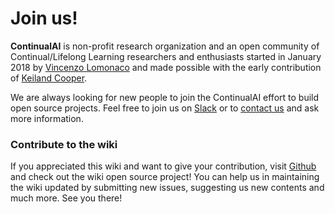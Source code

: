 # Join us!

**ContinualAI** is non-profit research organization and an open community of Continual/Lifelong Learning researchers and enthusiasts started in January 2018 by [Vincenzo Lomonaco](http://vincenzolomonaco.com/) and made possible with the early contribution of [Keiland Cooper](http://kwcooper.xyz/).

We are always looking for new people to join the ContinualAI effort to build open source projects. Feel free to join us on [Slack](https://join.slack.com/t/continualai/shared_invite/enQtNjQxNDYwMzkxNzk0LTBhYjg2MjM0YTM2OWRkNDYzOGE0ZTIzNDQ0ZGMzNDE3ZGUxNTZmNmM1YzJiYzgwMTkyZDQxYTlkMTI3NzZkNjU) or to [contact us](mailto:contact@continualai.org) and ask more information.

### Contribute to the wiki

If you appreciated this wiki and want to give your contribution, visit [Github](https://github.com/ContinualAI/wiki) and check out the wiki open source project! You can help us in maintaining the wiki updated by submitting new issues, suggesting us new contents and much more. See you there!

### 

